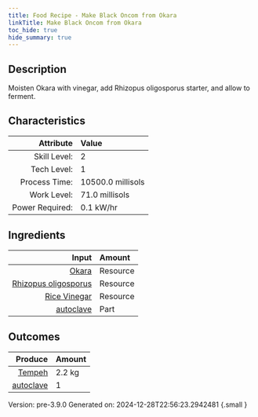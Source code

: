 ```yaml
---
title: Food Recipe - Make Black Oncom from Okara
linkTitle: Make Black Oncom from Okara
toc_hide: true
hide_summary: true
---
```


## Description
 Moisten Okara with vinegar, add Rhizopus oligosporus starter, and&#10;&#9;&#9;&#9;allow to ferment.

## Characteristics

| Attribute      | Value |
|--------:|:------|
|Skill Level:|2|
|Tech Level:|1|
|Process Time:|10500.0 millisols|
|Work Level:|71.0 millisols|
|Power Required:|0.1 kW/hr|

## Ingredients

| Input      | Amount |
|--------:|:------|
|[Okara](/docs/definitions/resource/okara)|Resource|2.9 kg|
|[Rhizopus oligosporus](/docs/definitions/resource/rhizopus-oligosporus)|Resource|0.0029 kg|
|[Rice Vinegar](/docs/definitions/resource/rice-vinegar)|Resource|0.174 kg|
|[autoclave](/docs/definitions/part/autoclave)|Part|1|

## Outcomes


| Produce      | Amount |
|--------:|:------|
|[Tempeh](/docs/definitions/resource/tempeh)|2.2 kg|
|[autoclave](/docs/definitions/part/autoclave)|1|


Version: pre-3.9.0 Generated on: 2024-12-28T22:56:23.2942481
{.small }

